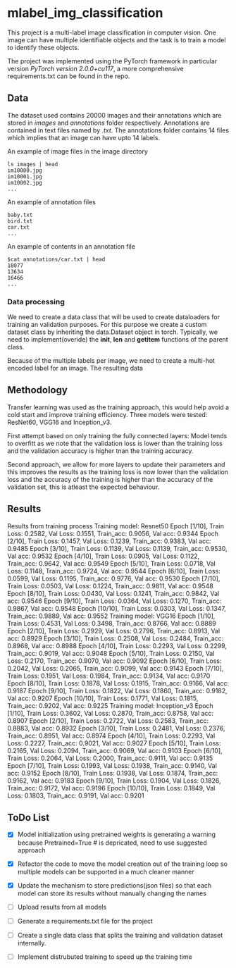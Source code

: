# mlabel_img_classification

This project is a multi-label image classification in computer
vision. One image can have multiple identifiable objects and the task
is to train a model to identify these objects.

The project was implemented using the PyTorch framework in particular
version *PyTorch version 2.0.0+cu117*, a more comprehensive
requirements.txt can be found in the repo.

## Data

The dataset used contains 20000 images and their annotations which are
stored in *images* and *annotations* folder respectively. Annotations
are contained in text files named by *<classname>.txt*. The annotations
folder contains 14 files which implies that an image can have upto 14
labels.

An example of image files in the image directory
```
ls images | head
im10000.jpg
im10001.jpg
im10002.jpg
...
```

An example of annotation files
```
baby.txt
bird.txt
car.txt
...
```
An example of contents in an annotation file
```
$cat annotations/car.txt | head
18077
13634
16466
...
```

### Data processing

We need to create a data class that will be used to create dataloaders
for training an validation purposes. For this purpose we create a
custom dataset class by inheriting the data.Dataset object in
torch. Typically, we need to implement(overide) the __init__, __len__
and __getitem__ functions of the parent class.

Because of the multiple labels per image, we need to create a
multi-hot encoded label for an image. The resulting data

## Methodology

Transfer learning was used as the training approach, this would help
avoid a cold start and improve training efficiency. Three models were
tested: ResNet60, VGG16 and Inception_v3.

First attempt based on only training the fully connected layers: Model
tends to overfitt as we note that the validation loss is lower than
the training loss and the validation accuracy is higher tnan the
training accuracy.

Second approach, we allow for more layers to update their parameters
and this improves the results as the training loss is now lower than
the validation loss and the accuracy of the training is higher than
the accuracy of the validation set, this is atleast the expected
behaviour.

## Results
Results from training process 
Training model: Resnet50
Epoch [1/10], Train Loss: 0.2582, Val Loss: 0.1551, Train_acc: 0.9056, Val acc: 0.9344
Epoch [2/10], Train Loss: 0.1457, Val Loss: 0.1239, Train_acc: 0.9383, Val acc: 0.9485
Epoch [3/10], Train Loss: 0.1139, Val Loss: 0.1139, Train_acc: 0.9530, Val acc: 0.9532
Epoch [4/10], Train Loss: 0.0905, Val Loss: 0.1122, Train_acc: 0.9642, Val acc: 0.9549
Epoch [5/10], Train Loss: 0.0718, Val Loss: 0.1148, Train_acc: 0.9724, Val acc: 0.9544
Epoch [6/10], Train Loss: 0.0599, Val Loss: 0.1195, Train_acc: 0.9776, Val acc: 0.9530
Epoch [7/10], Train Loss: 0.0503, Val Loss: 0.1224, Train_acc: 0.9811, Val acc: 0.9548
Epoch [8/10], Train Loss: 0.0430, Val Loss: 0.1241, Train_acc: 0.9842, Val acc: 0.9546
Epoch [9/10], Train Loss: 0.0364, Val Loss: 0.1270, Train_acc: 0.9867, Val acc: 0.9548
Epoch [10/10], Train Loss: 0.0303, Val Loss: 0.1347, Train_acc: 0.9889, Val acc: 0.9552
Training model: VGG16
Epoch [1/10], Train Loss: 0.4531, Val Loss: 0.3498, Train_acc: 0.8766, Val acc: 0.8889
Epoch [2/10], Train Loss: 0.2929, Val Loss: 0.2796, Train_acc: 0.8913, Val acc: 0.8929
Epoch [3/10], Train Loss: 0.2508, Val Loss: 0.2484, Train_acc: 0.8968, Val acc: 0.8988
Epoch [4/10], Train Loss: 0.2293, Val Loss: 0.2299, Train_acc: 0.9019, Val acc: 0.9048
Epoch [5/10], Train Loss: 0.2150, Val Loss: 0.2170, Train_acc: 0.9070, Val acc: 0.9092
Epoch [6/10], Train Loss: 0.2042, Val Loss: 0.2065, Train_acc: 0.9099, Val acc: 0.9143
Epoch [7/10], Train Loss: 0.1951, Val Loss: 0.1984, Train_acc: 0.9134, Val acc: 0.9170
Epoch [8/10], Train Loss: 0.1878, Val Loss: 0.1915, Train_acc: 0.9166, Val acc: 0.9187
Epoch [9/10], Train Loss: 0.1822, Val Loss: 0.1860, Train_acc: 0.9182, Val acc: 0.9207
Epoch [10/10], Train Loss: 0.1771, Val Loss: 0.1815, Train_acc: 0.9202, Val acc: 0.9225
Training model: Inception_v3
Epoch [1/10], Train Loss: 0.3602, Val Loss: 0.2870, Train_acc: 0.8758, Val acc: 0.8907
Epoch [2/10], Train Loss: 0.2722, Val Loss: 0.2583, Train_acc: 0.8883, Val acc: 0.8932
Epoch [3/10], Train Loss: 0.2481, Val Loss: 0.2376, Train_acc: 0.8951, Val acc: 0.8974
Epoch [4/10], Train Loss: 0.2293, Val Loss: 0.2227, Train_acc: 0.9021, Val acc: 0.9027
Epoch [5/10], Train Loss: 0.2165, Val Loss: 0.2094, Train_acc: 0.9069, Val acc: 0.9103
Epoch [6/10], Train Loss: 0.2064, Val Loss: 0.2000, Train_acc: 0.9111, Val acc: 0.9135
Epoch [7/10], Train Loss: 0.1993, Val Loss: 0.1938, Train_acc: 0.9140, Val acc: 0.9152
Epoch [8/10], Train Loss: 0.1938, Val Loss: 0.1874, Train_acc: 0.9162, Val acc: 0.9183
Epoch [9/10], Train Loss: 0.1904, Val Loss: 0.1826, Train_acc: 0.9172, Val acc: 0.9196
Epoch [10/10], Train Loss: 0.1849, Val Loss: 0.1803, Train_acc: 0.9191, Val acc: 0.9201

## ToDo List
- [x] Model initialization using pretrained weights is generating a warning
  because Pretrained=True # is depricated, need to use suggested
  approach

- [x] Refactor the code to move the model creation out of the training
  loop so multiple models can be supported in a much cleaner manner

- [x] Update the mechanism to store predictions(json files) so that each
  model can store its results without manually changing the names

- [ ] Upload results from all models

- [ ] Generate a requirements.txt file for the project

- [ ] Create a single data class that splits the training and
  validation dataset internally.

- [ ] Implement distrubuted training to speed up the training time